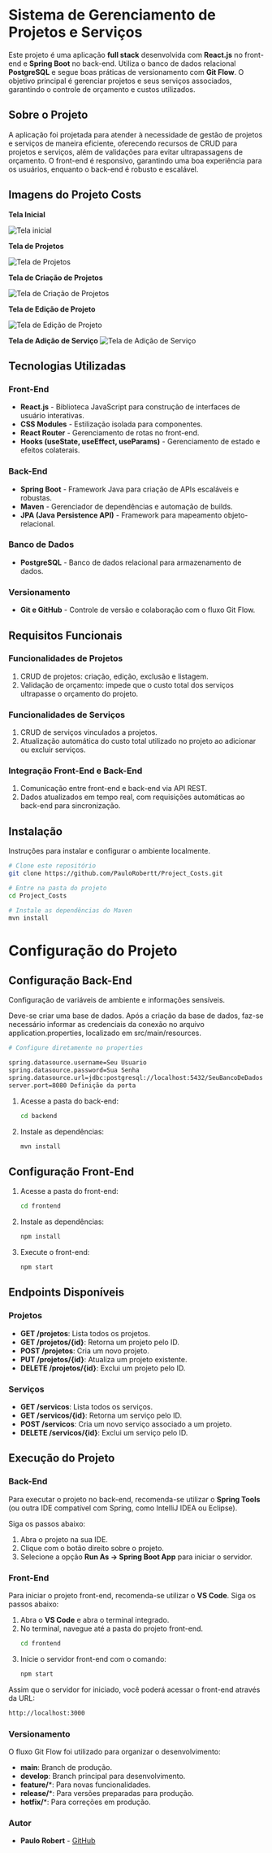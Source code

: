 # **Sistema de Gerenciamento de Projetos e Serviços**

Este projeto é uma aplicação **full stack** desenvolvida com **React.js** no front-end e **Spring Boot** no back-end. Utiliza o banco de dados relacional **PostgreSQL** e segue boas práticas de versionamento com **Git Flow**. O objetivo principal é gerenciar projetos e seus serviços associados, garantindo o controle de orçamento e custos utilizados.  

## **Sobre o Projeto**

A aplicação foi projetada para atender à necessidade de gestão de projetos e serviços de maneira eficiente, oferecendo recursos de CRUD para projetos e serviços, além de validações para evitar ultrapassagens de orçamento. O front-end é responsivo, garantindo uma boa experiência para os usuários, enquanto o back-end é robusto e escalável.

## **Imagens do Projeto Costs** 

**Tela Inicial**

![Tela inicial](./Front-End/costs_view/src/img/Readme/Home.jpeg)

**Tela de Projetos**

![Tela de Projetos](./Front-End/costs_view/src/img/Readme/Projetos.jpeg)

**Tela de Criação de Projetos**

![Tela de Criação de Projetos](./Front-End/costs_view/src/img/Readme/Criar%20projetos.jpeg)

**Tela de Edição de Projeto**

![Tela de Edição de Projeto](./Front-End/costs_view/src/img/Readme/Editar%20Projeto.jpeg)

**Tela de Adição de Serviço**
![Tela de Adição de Serviço](./Front-End/costs_view/src/img/Readme/Editar%20Projetos.jpeg)

## **Tecnologias Utilizadas**

### **Front-End**
- **React.js** - Biblioteca JavaScript para construção de interfaces de usuário interativas.  
- **CSS Modules** - Estilização isolada para componentes.  
- **React Router** - Gerenciamento de rotas no front-end.  
- **Hooks (useState, useEffect, useParams)** - Gerenciamento de estado e efeitos colaterais.  

### **Back-End**
- **Spring Boot** - Framework Java para criação de APIs escaláveis e robustas.  
- **Maven** - Gerenciador de dependências e automação de builds.  
- **JPA (Java Persistence API)** - Framework para mapeamento objeto-relacional.  

### **Banco de Dados**
- **PostgreSQL** - Banco de dados relacional para armazenamento de dados.  

### **Versionamento**
- **Git e GitHub** - Controle de versão e colaboração com o fluxo Git Flow.  

## **Requisitos Funcionais**

### **Funcionalidades de Projetos**
1. CRUD de projetos: criação, edição, exclusão e listagem.  
2. Validação de orçamento: impede que o custo total dos serviços ultrapasse o orçamento do projeto.  

### **Funcionalidades de Serviços**
1. CRUD de serviços vinculados a projetos.  
2. Atualização automática do custo total utilizado no projeto ao adicionar ou excluir serviços.  

### **Integração Front-End e Back-End**
1. Comunicação entre front-end e back-end via API REST.  
2. Dados atualizados em tempo real, com requisições automáticas ao back-end para sincronização.  

## Instalação
Instruções para instalar e configurar o ambiente localmente.
```bash
# Clone este repositório
git clone https://github.com/PauloRobertt/Project_Costs.git

# Entre na pasta do projeto
cd Project_Costs

# Instale as dependências do Maven
mvn install
```
# Configuração do Projeto

## Configuração Back-End
Configuração de variáveis de ambiente e informações sensíveis.

Deve-se criar uma base de dados. Após a criação da base de dados, faz-se necessário informar as credenciais da conexão no arquivo application.properties, localizado em src/main/resources.

```bash
# Configure diretamente no properties

spring.datasource.username=Seu Usuario
spring.datasource.password=Sua Senha
spring.datasource.url=jdbc:postgresql://localhost:5432/SeuBancoDeDados
server.port=8080 Definição da porta
```

1. Acesse a pasta do back-end:
   ```bash
   cd backend
   ```

2. Instale as dependências:
   ```bash
   mvn install
   ```

## Configuração Front-End

1. Acesse a pasta do front-end:
   ```bash
   cd frontend
   ```

2. Instale as dependências:
   ```bash
   npm install
   ```

3. Execute o front-end:
   ```bash
   npm start
   ```

## Endpoints Disponíveis

### Projetos
- **GET /projetos**: Lista todos os projetos.
- **GET /projetos/{id}**: Retorna um projeto pelo ID.
- **POST /projetos**: Cria um novo projeto.
- **PUT /projetos/{id}**: Atualiza um projeto existente.
- **DELETE /projetos/{id}**: Exclui um projeto pelo ID.
  
### Serviços
- **GET /servicos**: Lista todos os serviços.
- **GET /servicos/{id}**: Retorna um serviço pelo ID.
- **POST /servicos**: Cria um novo serviço associado a um projeto.
- **DELETE /servicos/{id}**: Exclui um serviço pelo ID.

## Execução do Projeto

### Back-End

Para executar o projeto no back-end, recomenda-se utilizar o **Spring Tools** (ou outra IDE compatível com Spring, como IntelliJ IDEA ou Eclipse). 

Siga os passos abaixo:
1. Abra o projeto na sua IDE.
2. Clique com o botão direito sobre o projeto.
3. Selecione a opção **Run As -> Spring Boot App** para iniciar o servidor.

### Front-End

Para iniciar o projeto front-end, recomenda-se utilizar o **VS Code**. Siga os passos abaixo:
1. Abra o **VS Code** e abra o terminal integrado.
2. No terminal, navegue até a pasta do projeto front-end.
   ```bash
   cd frontend
   ```
3. Inicie o servidor front-end com o comando:
   ```bash
   npm start
   ```
   
Assim que o servidor for iniciado, você poderá acessar o front-end através da URL:
   ```bash
   http://localhost:3000
   ```
### Versionamento
O fluxo Git Flow foi utilizado para organizar o desenvolvimento:

- **main**: Branch de produção.
- **develop**: Branch principal para desenvolvimento.
- **feature/***: Para novas funcionalidades.
- **release/***: Para versões preparadas para produção.
- **hotfix/***: Para correções em produção.

### Autor
- **Paulo Robert** - [GitHub](https://github.com/PauloRobertt)
